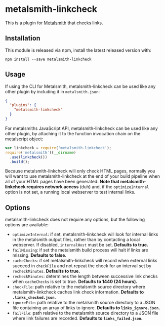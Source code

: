 # metalsmith-linkcheck

This is a plugin for [Metalsmith][] that checks links.

[metalsmith]: http://metalsmith.io

## Installation

This module is released via npm, install the latest released version with:

```
npm install --save metalsmith-linkcheck
```

##  Usage

If using the CLI for Metalsmith, metalsmith-linkcheck can be used like any other plugin by including it in `metalsmith.json`:

```json
{
  "plugins": {
    "metalsmith-linkcheck"
  }
}
```

For metalsmiths JavaScript API, metalsmith-linkcheck can be used like any other plugin, by attaching it to the function invocation chain on the metalscript object:

```js
var linkcheck = require('metalsmith-linkcheck');
require('metalsmith')(__dirname)
  .use(linkcheck())
  .build();
```

Because metalsmith-linkcheck will only check HTML pages, normally you will
want to use metalsmith-linkcheck at the end of your build pipeline when all
of your HTML pages have been generated. **Note that metalsmith-linkcheck
requires network access** (duh) and, if the `optimizeInternal` option is not
set, a running local webserver to test internal links.

## Options

metalsmith-linkcheck does not require any options, but the following options
are available:

- `optimizeInternal`: if set, metalsmith-linkcheck will look for internal
  links in the metalsmith output files, rather than by contacting a local
  webserver. If disabled, `internalHost` must be set. **Defaults to true.**
- `failMissing`: if set the metalsmith build process will halt if links are
  missing. **Defaults to false.**
- `cacheChecks`: if set metalsmith-linkcheck will record when external links
  succeed in `checkFile` and not repeat the check for an interval set by
  `recheckMinutes`. **Defaults to true.**
- `recheckMinutes`: determines the length between successive link checks when
  `cacheChecks` is set to true. **Defaults to 1440 (24 hours).**
- `checkFile`: path relative to the metalsmith source directory where
  metalsmith-linkcheck caches link check information. **Defaults to
  `.links_checked.json`.**
- `ignoreFile`: path relative to the metalsmith source directory to a JSON
  file containing an array of links to ignore. **Defaults to
  `links_ignore.json`.**
- `failFile`: path relative to the metalsmith source directory to a JSON file
  where link failures are recorded. **Defaults to `links_failed.json`.**
